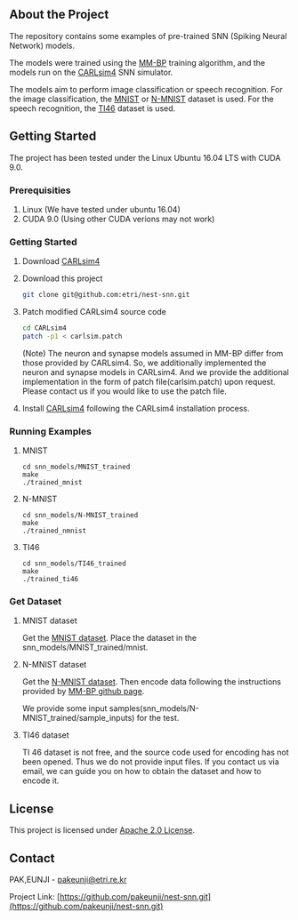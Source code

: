 ## About the Project

The repository contains some examples of pre-trained SNN (Spiking Neural Network) models. 

The models were trained using the [MM-BP](https://github.com/jinyyy666/mm-bp-snn) training algorithm, and the models run on the [CARLsim4](https://github.com/UCI-CARL/CARLsim4) SNN simulator. 

The models aim to perform image classification or speech recognition. For the image classification, the [MNIST](http://yann.lecun.com/exdb/mnist/) or [N-MNIST](http://www.garrickorchard.com/datasets/n-mnist) dataset is used. For the speech recognition, the [TI46](https://catalog.ldc.upenn.edu/LDC93S9) dataset is used.

## Getting Started

The project has been tested under the Linux Ubuntu 16.04 LTS with CUDA 9.0.

### Prerequisities

1. Linux (We have tested under ubuntu 16.04)
2. CUDA 9.0 (Using other CUDA verions may not work)

### Getting Started

1. Download [CARLsim4](https://github.com/UCI-CARL/CARLsim4)

2. Download this project
    ```sh
    git clone git@github.com:etri/nest-snn.git
    ```
3. Patch modified CARLsim4 source code
    ```sh
    cd CARLsim4
    patch -p1 < carlsim.patch
    ```
    (Note) The neuron and synapse models assumed in MM-BP differ from those provided by CARLsim4. 
    So, we additionally implemented the neuron and synapse models in CARLsim4. 
    And we provide the additional implementation in the form of patch file(carlsim.patch) upon request.
    Please contact us if you would like to use the patch file.
    
4. Install [CARLsim4](https://github.com/UCI-CARL/CARLsim4) following the CARLsim4 installation process.
    
### Running Examples 

1. MNIST
    ```
    cd snn_models/MNIST_trained
    make
    ./trained_mnist 
    ```
2. N-MNIST
    ```
    cd snn_models/N-MNIST_trained
    make
    ./trained_nmnist 
    ```
3. TI46
    ```
    cd snn_models/TI46_trained
    make
    ./trained_ti46
    ```

### Get Dataset
1. MNIST dataset 

    Get the [MNIST dataset](http://yann.lecun.com/exdb/mnist). 
    Place the dataset in the snn_models/MNIST_trained/mnist.
    
2. N-MNIST dataset

    Get the [N-MNIST dataset](http://www.garrickorchard.com/datasets/n-mnist).
    Then encode data following the instructions provided by [MM-BP github page](https://github.com/jinyyy666/mm-bp-snn).
    
    We provide some input samples(snn_models/N-MNIST_trained/sample_inputs) for the test. 
3. TI46 dataset

    TI 46 dataset is not free, and the source code used for encoding has not been opened.
    Thus we do not provide input files. If you contact us via email, we can guide you on how to obtain the dataset and how to encode it.
    
<!-- LICENSE -->
## License
This project is licensed under [Apache 2.0 License](LICENSE).

<!-- CONTACT -->
## Contact
PAK,EUNJI - pakeunji@etri.re.kr

Project Link: [https://github.com/pakeunji/nest-snn.git](https://github.com/pakeunji/nest-snn.git)



